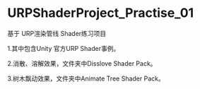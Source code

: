 # URPShaderProject_Practise_01
基于 URP渲染管线 Shader练习项目

1.其中包含Unity 官方URP Shader事例。

2.消散、溶解效果，文件夹中Disslove Shader Pack。

3.树木飘动效果，文件夹中Animate Tree Shader Pack。
